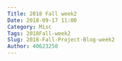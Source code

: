```yaml
---
Title: 2018 Fall week2
Date: 2018-09-17 11:00
Category: Misc
Tags: 2018Fall-week2
Slug: 2018-Fall-Project-Blog-week2
Author: 40623250
---
```



<!-- PELICAN_END_SUMMARY -->


